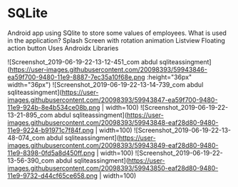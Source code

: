 # SQLite
Android app using SQlite to store some values of employees.
What is used in the application?
Splash Screen with rotation animation
Listview 
Floating action button
Uses Androidx Libraries 

![Screenshot_2019-06-19-22-13-12-451_com abdul sqliteassingment](https://user-images.githubusercontent.com/20098393/59943846-ea59f700-9480-11e9-8887-7ec35a10f68e.png :height="36px" width="36px")
![Screenshot_2019-06-19-22-13-14-739_com abdul sqliteassingment](https://user-images.githubusercontent.com/20098393/59943847-ea59f700-9480-11e9-924b-8e4b534ce08b.png | width=100)
![Screenshot_2019-06-19-22-13-21-895_com abdul sqliteassingment](https://user-images.githubusercontent.com/20098393/59943848-eaf28d80-9480-11e9-9224-b91971c7f84f.png | width=100)
![Screenshot_2019-06-19-22-13-48-074_com abdul sqliteassingment](https://user-images.githubusercontent.com/20098393/59943849-eaf28d80-9480-11e9-8398-0fd5a8d450ff.png | width=100)
![Screenshot_2019-06-19-22-13-56-390_com abdul sqliteassingment](https://user-images.githubusercontent.com/20098393/59943850-eaf28d80-9480-11e9-9732-d44cf65ce658.png | width=100)
